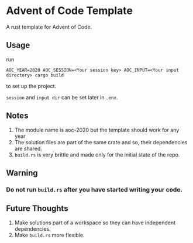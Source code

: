 # Advent of Code Template

A rust template for Advent of Code.

## Usage

run 
```
AOC_YEAR=2020 AOC_SESSION=<Your session key> AOC_INPUT=<Your input directory> cargo build
```
to set up the project.

`session` and `input dir` can be set later in `.env`.

## Notes

1. The module name is aoc-2020 but the template should work for any year
2. The solution files are part of the same crate and so, their dependencies are shared.
3. `build.rs` is very brittle and made only for the initial state of the repo.

## Warning
### Do not run `build.rs` after you have started writing your code.

## Future Thoughts

1. Make solutions part of a workspace so they can have independent dependencies.
2. Make `build.rs` more flexible.
